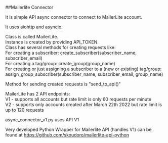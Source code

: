 ##Mailerlite Connector

It is simple API async connector to connect to MailerLite account.

It uses aiohttp and asyncio.

Class is called MailerLite.  
Instance is created by providing API_TOKEN.  
Class has several methods for creating requests like:  
For creating a subscriber: create_subscriber(subscriber_name, subscriber_email)  
For creating a tag/group: create_group(group_name)  
For creating or just assigning a subscriber to a (new or existing) tag/group: assign_group_subscriber(subscriber_name, subscriber_email, group_name)

Method for sending created requests is "send_to_api()"

MailerLite has 2 API endpoints:  
V1 - supports all accounts but rate limit is only 60 requests per minute  
V2 - supports only accounts created after March 22th 2022 but rate limit is up to 120 requests

async_connector_v1.py uses API V1

Very developed Python Wrapper for Mailerlite API (handles V1) can be found at https://github.com/skoudoro/mailerlite-api-python
